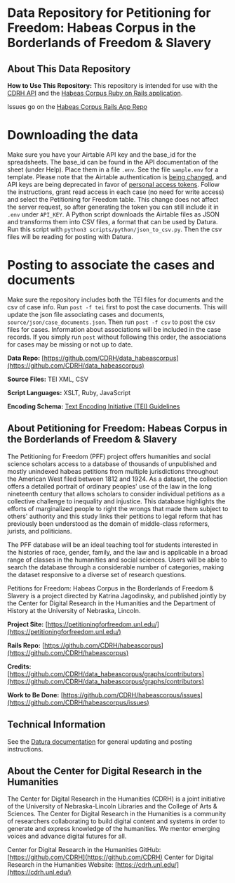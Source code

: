 # Data Repository for Petitioning for Freedom: Habeas Corpus in the Borderlands of Freedom & Slavery  

## About This Data Repository

**How to Use This Repository:** This repository is intended for use with the [CDRH API](https://github.com/CDRH/api) and the [Habeas Corpus Ruby on Rails application](https://github.com/CDRH/habeascorpus).

Issues go on the [Habeas Corpus Rails App Repo](https://github.com/CDRH/habeascorpus)

# Downloading the data

Make sure you have your Airtable API key and the base_id for the spreadsheets. The base_id can be found in the API documentation of the sheet (under Help). Place them in a file `.env`. See the file `sample.env` for a template.
Please note that the Airtable authentication is [being changed](https://community.airtable.com/t5/announcements/new-api-capabilities-now-in-ga-and-upcoming-api-keys-deprecation/ba-p/141824?utm_ID=recdXE5vJZZ5vR0mh&utm_ID=recdXE5vJZZ5vR0mh&utm_source=lifecycle_team&utm_source=lifecycle_team&utm_medium=email&utm_medium=email&utm_campaign=it_ss_ss_api_deprecation&utm_campaign=it_ss_ss_api_depreciation&utm_content=email-blast_api_1a&utm_content=email-blast_api_key_users), and API keys are being deprecated in favor of [personal access tokens](https://airtable.com/developers/web/guides/personal-access-tokens). Follow the instructions, grant read access in each case (no need for write access) and select the Petitioning for Freedom table. This change does not affect the server request, so after generating the token you can still include it in `.env` under `API_KEY`.
A Python script downloads the Airtable files as JSON and transforms them into CSV files, a format that can be used by Datura. Run this script with `python3 scripts/python/json_to_csv.py`. Then the csv files will be reading for posting with Datura.

# Posting to associate the cases and documents

Make sure the repository includes both the TEI files for documents and the csv of case info.
Run `post -f tei` first to post the case documents. This will update the json file associating cases and documents, `source/json/case_documents.json`.
Then run `post -f csv` to post the csv files for cases. Information about associations will be included in the case records.
If you simply run `post` without following this order, the associations for cases may be missing or not up to date.

**Data Repo:** [https://github.com/CDRH/data_habeascorpus](https://github.com/CDRH/data_habeascorpus)

**Source Files:** TEI XML, CSV

**Script Languages:** XSLT, Ruby, JavaScript

**Encoding Schema:** [Text Encoding Initiative (TEI) Guidelines](https://tei-c.org/release/doc/tei-p5-doc/en/html/index.html)

## About Petitioning for Freedom: Habeas Corpus in the Borderlands of Freedom & Slavery  

The Petitioning for Freedom (PFF) project offers humanities and social science scholars access to a database of thousands of unpublished and mostly unindexed habeas petitions from multiple jurisdictions throughout the American West filed between 1812 and 1924. As a dataset, the collection offers a detailed portrait of ordinary peoples' use of the law in the long nineteenth century that allows scholars to consider individual petitions as a collective challenge to inequality and injustice. This database highlights the efforts of marginalized people to right the wrongs that made them subject to others' authority and this study links their petitions to legal reform that has previously been understood as the domain of middle-class reformers, jurists, and politicians. 

The PFF database will be an ideal teaching tool for students interested in the histories of race, gender, family, and the law and is applicable in a broad range of classes in the humanities and social sciences. Users will be able to search the database through a considerable number of categories, making the dataset responsive to a diverse set of research questions. 

Petitions for Freedom: Habeas Corpus in the Borderlands of Freedom & Slavery is a project directed by Katrina Jagodinsky, and published jointly by the Center for Digital Research in the Humanities and the Department of History at the University of Nebraska, Lincoln.

**Project Site:** [https://petitioningforfreedom.unl.edu/](https://petitioningforfreedom.unl.edu/)

**Rails Repo:** [https://github.com/CDRH/habeascorpus](https://github.com/CDRH/habeascorpus)

**Credits:** [https://github.com/CDRH/data_habeascorpus/graphs/contributors](https://github.com/CDRH/data_habeascorpus/graphs/contributors)

**Work to Be Done:** [https://github.com/CDRH/habeascorpus/issues](https://github.com/CDRH/habeascorpus/issues)

## Technical Information

See the [Datura documentation](https://github.com/CDRH/datura) for general updating and posting instructions. 

## About the Center for Digital Research in the Humanities

The Center for Digital Research in the Humanities (CDRH) is a joint initiative of the University of Nebraska-Lincoln Libraries and the College of Arts & Sciences. The Center for Digital Research in the Humanities is a community of researchers collaborating to build digital content and systems in order to generate and express knowledge of the humanities. We mentor emerging voices and advance digital futures for all.

Center for Digital Research in the Humanities GitHub: [https://github.com/CDRH](https://github.com/CDRH)
Center for Digital Research in the Humanities Website: [https://cdrh.unl.edu/](https://cdrh.unl.edu/)
